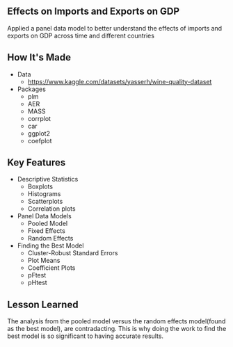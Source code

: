 ## Effects on Imports and Exports on GDP
Applied a panel data model to better understand the effects of imports and exports on GDP across time and different countries
## How It's Made
* Data
  - https://www.kaggle.com/datasets/yasserh/wine-quality-dataset
* Packages
  - plm
  - AER
  - MASS
  - corrplot
  - car
  - ggplot2
  - coefplot
## Key Features
* Descriptive Statistics
  - Boxplots
  - Histograms
  - Scatterplots
  - Correlation plots
* Panel Data Models
  - Pooled Model
  - Fixed Effects
  - Random Effects
* Finding the Best Model
  - Cluster-Robust Standard Errors
  - Plot Means
  - Coefficient Plots
  - pFtest
  - pHtest
## Lesson Learned
The analysis from the pooled model versus the random effects model(found as the best model), are contradacting. This is why doing the work to find the best model is so significant to having accurate results.
